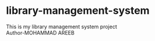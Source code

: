 # library-management-system
This is my library management system project
<br>
Author-MOHAMMAD AREEB
